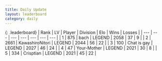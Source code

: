 ```yaml
---
title: Daily Update
layout: leaderboard
category: daily
---
```


{: .leaderboard}
| Rank | LV | Player | Division | Elo | Wins | Losses |
| --- | --- | --- | --- | --- | --- | --- |
| <span data-change="2">1</span> | 875 | <span title="ID: 281795">bach</span> | LEGEND | <span data-change="43">2058</span> | <span data-change="6">37</span> | <span data-change="0">9</span> |
| <span data-change="2">2</span> | 2661 | <span title="ID: 164871">KawashiroNitori</span> | LEGEND | <span data-change="29">2044</span> | <span data-change="11">56</span> | <span data-change="4">22</span> |
| <span data-change="43">3</span> | 100 | <span title="ID: 583966">Chat is gay</span> | LEGEND | <span data-change="187">2027</span> | <span data-change="32">46</span> | <span data-change="10">24</span> |
| <span data-change="-">4</span> | 47 | <span title="ID: 651975">Your-Mother</span> | LEGEND | <span data-change="-">2021</span> | <span data-change="-">30</span> | <span data-change="-">8</span> |
| <span data-change="0">5</span> | 334 | <span title="ID: 665674">Crisptian</span> | LEGEND | <span data-change="7">2021</span> | <span data-change="3">45</span> | <span data-change="1">22</span> |